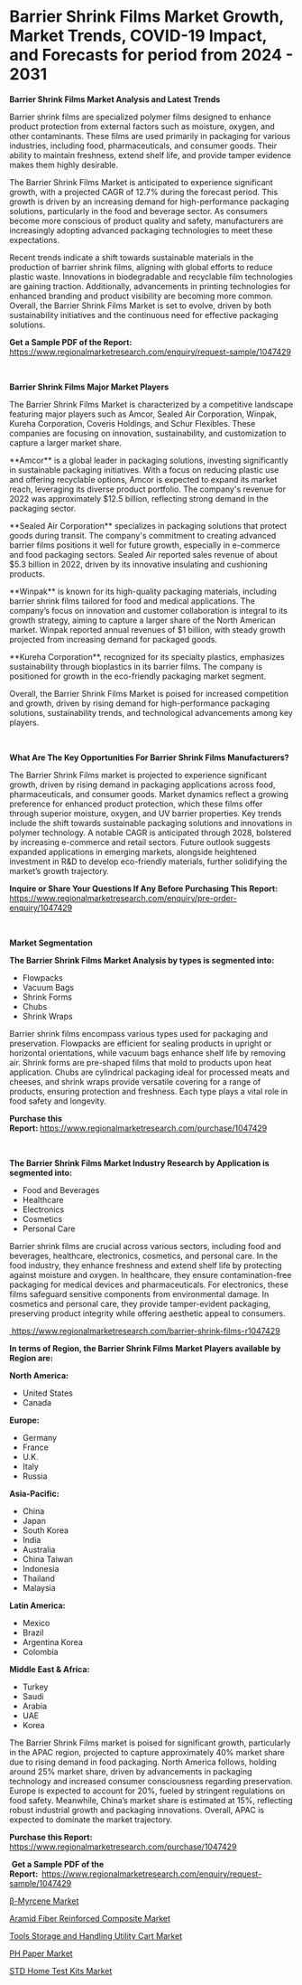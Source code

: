 <p><h1>Barrier Shrink Films Market Growth, Market Trends, COVID-19 Impact, and Forecasts for period from 2024 - 2031</h1></p><p><strong>Barrier Shrink Films Market Analysis and Latest Trends</strong></p>
<p><p>Barrier shrink films are specialized polymer films designed to enhance product protection from external factors such as moisture, oxygen, and other contaminants. These films are used primarily in packaging for various industries, including food, pharmaceuticals, and consumer goods. Their ability to maintain freshness, extend shelf life, and provide tamper evidence makes them highly desirable.</p><p>The Barrier Shrink Films Market is anticipated to experience significant growth, with a projected CAGR of 12.7% during the forecast period. This growth is driven by an increasing demand for high-performance packaging solutions, particularly in the food and beverage sector. As consumers become more conscious of product quality and safety, manufacturers are increasingly adopting advanced packaging technologies to meet these expectations.</p><p>Recent trends indicate a shift towards sustainable materials in the production of barrier shrink films, aligning with global efforts to reduce plastic waste. Innovations in biodegradable and recyclable film technologies are gaining traction. Additionally, advancements in printing technologies for enhanced branding and product visibility are becoming more common. Overall, the Barrier Shrink Films Market is set to evolve, driven by both sustainability initiatives and the continuous need for effective packaging solutions.</p></p>
<p><strong>Get a Sample PDF of the Report:&nbsp;</strong> <a href="https://www.regionalmarketresearch.com/enquiry/request-sample/1047429">https://www.regionalmarketresearch.com/enquiry/request-sample/1047429</a></p>
<p>&nbsp;</p>
<p><strong>Barrier Shrink Films Major Market Players</strong></p>
<p><p>The Barrier Shrink Films Market is characterized by a competitive landscape featuring major players such as Amcor, Sealed Air Corporation, Winpak, Kureha Corporation, Coveris Holdings, and Schur Flexibles. These companies are focusing on innovation, sustainability, and customization to capture a larger market share.</p><p>**Amcor** is a global leader in packaging solutions, investing significantly in sustainable packaging initiatives. With a focus on reducing plastic use and offering recyclable options, Amcor is expected to expand its market reach, leveraging its diverse product portfolio. The company's revenue for 2022 was approximately $12.5 billion, reflecting strong demand in the packaging sector.</p><p>**Sealed Air Corporation** specializes in packaging solutions that protect goods during transit. The company's commitment to creating advanced barrier films positions it well for future growth, especially in e-commerce and food packaging sectors. Sealed Air reported sales revenue of about $5.3 billion in 2022, driven by its innovative insulating and cushioning products.</p><p>**Winpak** is known for its high-quality packaging materials, including barrier shrink films tailored for food and medical applications. The company’s focus on innovation and customer collaboration is integral to its growth strategy, aiming to capture a larger share of the North American market. Winpak reported annual revenues of $1 billion, with steady growth projected from increasing demand for packaged goods.</p><p>**Kureha Corporation**, recognized for its specialty plastics, emphasizes sustainability through bioplastics in its barrier films. The company is positioned for growth in the eco-friendly packaging market segment. </p><p>Overall, the Barrier Shrink Films Market is poised for increased competition and growth, driven by rising demand for high-performance packaging solutions, sustainability trends, and technological advancements among key players.</p></p>
<p>&nbsp;</p>
<p><strong>What Are The Key Opportunities For Barrier Shrink Films Manufacturers?</strong></p>
<p><p>The Barrier Shrink Films market is projected to experience significant growth, driven by rising demand in packaging applications across food, pharmaceuticals, and consumer goods. Market dynamics reflect a growing preference for enhanced product protection, which these films offer through superior moisture, oxygen, and UV barrier properties. Key trends include the shift towards sustainable packaging solutions and innovations in polymer technology. A notable CAGR is anticipated through 2028, bolstered by increasing e-commerce and retail sectors. Future outlook suggests expanded applications in emerging markets, alongside heightened investment in R&D to develop eco-friendly materials, further solidifying the market’s growth trajectory.</p></p>
<p><strong>Inquire or Share Your Questions If Any Before Purchasing This Report:</strong> <a href="https://www.regionalmarketresearch.com/enquiry/pre-order-enquiry/1047429">https://www.regionalmarketresearch.com/enquiry/pre-order-enquiry/1047429</a></p>
<p>&nbsp;</p>
<p><strong>Market Segmentation</strong></p>
<p><strong>The Barrier Shrink Films Market Analysis by types is segmented into:</strong></p>
<p><ul><li>Flowpacks</li><li>Vacuum Bags</li><li>Shrink Forms</li><li>Chubs</li><li>Shrink Wraps</li></ul></p>
<p><p>Barrier shrink films encompass various types used for packaging and preservation. Flowpacks are efficient for sealing products in upright or horizontal orientations, while vacuum bags enhance shelf life by removing air. Shrink forms are pre-shaped films that mold to products upon heat application. Chubs are cylindrical packaging ideal for processed meats and cheeses, and shrink wraps provide versatile covering for a range of products, ensuring protection and freshness. Each type plays a vital role in food safety and longevity.</p></p>
<p><strong>Purchase this Report:&nbsp;</strong><a href="https://www.regionalmarketresearch.com/purchase/1047429">https://www.regionalmarketresearch.com/purchase/1047429</a></p>
<p>&nbsp;</p>
<p><strong>The Barrier Shrink Films Market Industry Research by Application is segmented into:</strong></p>
<p><ul><li>Food and Beverages</li><li>Healthcare</li><li>Electronics</li><li>Cosmetics</li><li>Personal Care</li></ul></p>
<p><p>Barrier shrink films are crucial across various sectors, including food and beverages, healthcare, electronics, cosmetics, and personal care. In the food industry, they enhance freshness and extend shelf life by protecting against moisture and oxygen. In healthcare, they ensure contamination-free packaging for medical devices and pharmaceuticals. For electronics, these films safeguard sensitive components from environmental damage. In cosmetics and personal care, they provide tamper-evident packaging, preserving product integrity while offering aesthetic appeal to consumers.</p></p>
<p><a href="https://www.regionalmarketresearch.com/barrier-shrink-films-r1047429">&nbsp;https://www.regionalmarketresearch.com/barrier-shrink-films-r1047429</a></p>
<p><strong>In terms of Region, the Barrier Shrink Films Market Players available by Region are:</strong></p>
<p>
    <p> <strong> North America: </strong>
        <ul>
            <li>United States</li>
            <li>Canada</li>
        </ul>
        </p> 
    <p> <strong> Europe: </strong>
        <ul>
            <li>Germany</li>
            <li>France</li>
            <li>U.K.</li>
            <li>Italy</li>
            <li>Russia</li>
        </ul>
        </p> 
    <p> <strong> Asia-Pacific: </strong>
        <ul>
            <li>China</li>
            <li>Japan</li>
            <li>South Korea</li>
            <li>India</li>
            <li>Australia</li>
            <li>China Taiwan</li>
            <li>Indonesia</li>
            <li>Thailand</li>
            <li>Malaysia</li>
        </ul>
        </p> 
    <p> <strong> Latin America: </strong>
        <ul>
            <li>Mexico</li>
            <li>Brazil</li>
            <li>Argentina Korea</li>
            <li>Colombia</li>
        </ul>
        </p> 
    <p> <strong> Middle East & Africa: </strong>
        <ul>
            <li>Turkey</li>
            <li>Saudi</li>
            <li>Arabia</li>
            <li>UAE</li>
            <li>Korea</li>
        </ul>
    </p>
    </p>
<p><p>The Barrier Shrink Films market is poised for significant growth, particularly in the APAC region, projected to capture approximately 40% market share due to rising demand in food packaging. North America follows, holding around 25% market share, driven by advancements in packaging technology and increased consumer consciousness regarding preservation. Europe is expected to account for 20%, fueled by stringent regulations on food safety. Meanwhile, China’s market share is estimated at 15%, reflecting robust industrial growth and packaging innovations. Overall, APAC is expected to dominate the market trajectory.</p></p>
<p><strong>Purchase this Report: </strong><a href="https://www.regionalmarketresearch.com/purchase/1047429">https://www.regionalmarketresearch.com/purchase/1047429</a></p>
<p>&nbsp;<strong>Get a Sample PDF of the Report:&nbsp;&nbsp;</strong><a href="https://www.regionalmarketresearch.com/enquiry/request-sample/1047429">https://www.regionalmarketresearch.com/enquiry/request-sample/1047429</a></p>
<p><strong></strong></p>
<p><p><a href="https://medium.com/@txqaybuv92/insights-into-the-%CE%B2-myrcene-market-size-which-is-expanding-with-a-12-cagr-from-2024-2031-6ddb87dc27ec?postPublishedType=repub">β-Myrcene Market</a></p><p><a href="https://medium.com/@txqaybuv92/evaluating-global-aramid-fiber-reinforced-composite-market-trends-and-growth-opportunities-by-fb7ed9c93b30?postPublishedType=repub">Aramid Fiber Reinforced Composite Market</a></p><p><a href="https://issuu.com/reportprime-2/docs/tools-storage-and-handling-utility-_0e9ec46b8a1b6e">Tools Storage and Handling Utility Cart Market</a></p><p><a href="https://www.linkedin.com/pulse/future-ready-strategic-insights-global-ph-paper-market-akype">PH Paper Market</a></p><p><a href="https://www.linkedin.com/pulse/std-home-test-kits-market-size-share-analysis-growth-trends-ndjge">STD Home Test Kits Market</a></p></p>